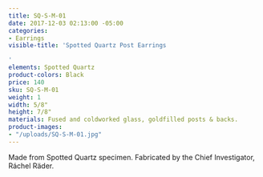 ```yaml
---
title: SQ-S-M-01
date: 2017-12-03 02:13:00 -05:00
categories:
- Earrings
visible-title: 'Spotted Quartz Post Earrings

'
elements: Spotted Quartz
product-colors: Black
price: 140
sku: SQ-S-M-01
weight: 1
width: 5/8"
height: 7/8"
materials: Fused and coldworked glass, goldfilled posts & backs.
product-images:
- "/uploads/SQ-S-M-01.jpg"
---
```


Made from Spotted Quartz specimen. Fabricated by the Chief Investigator, Ráchel Räder.